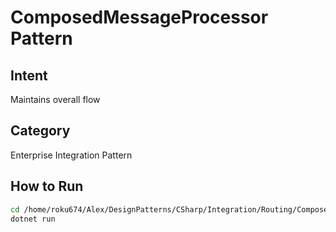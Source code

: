 # ComposedMessageProcessor Pattern

## Intent
Maintains overall flow

## Category
Enterprise Integration Pattern

## How to Run
```bash
cd /home/roku674/Alex/DesignPatterns/CSharp/Integration/Routing/ComposedMessageProcessor
dotnet run
```
